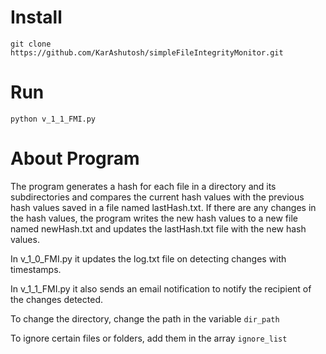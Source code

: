 # Install 
```
git clone https://github.com/KarAshutosh/simpleFileIntegrityMonitor.git
```

#  Run
```
python v_1_1_FMI.py 
```

# About Program

The program generates a hash for each file in a directory and its subdirectories and compares the current hash values with the previous hash values saved in a file named lastHash.txt.
If there are any changes in the hash values, the program writes the new hash values to a new file named newHash.txt and updates the lastHash.txt file with the new hash values. 

In v_1_0_FMI.py it updates the log.txt file on detecting changes with timestamps.

In v_1_1_FMI.py it also sends an email notification to notify the recipient of the changes detected.

To change the directory, change the path in the variable ```dir_path```

To ignore certain files or folders, add them in the array ```ignore_list```




